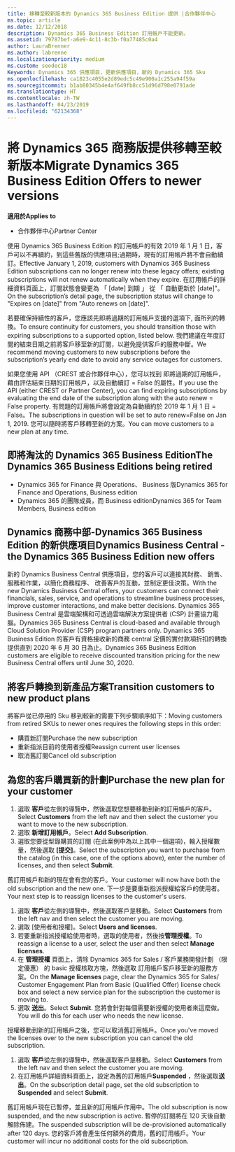```yaml
---
title: 移轉至較新版本的 Dynamics 365 Business Edition 提供 |合作夥伴中心
ms.topic: article
ms.date: 12/12/2018
description: Dynamics 365 Business Edition 訂用帳戶不能更新。
ms.assetid: 79787bef-a6e9-4c11-8c3b-f0a77485c0a4
author: LauraBrenner
ms.author: labrenne
ms.localizationpriority: medium
ms.custom: seodec18
Keywords: Dynamics 365 供應項目，更新供應項目，新的 Dynamics 365 Sku
ms.openlocfilehash: ca1823c4055e2d89edc5c49e900a1c255a94f59a
ms.sourcegitcommit: b1ab80345b4e4af649fb8cc51d96d798e0791ade
ms.translationtype: HT
ms.contentlocale: zh-TW
ms.lasthandoff: 04/23/2019
ms.locfileid: "62134368"
---
```

# <a name="migrate-dynamics-365-business-edition-offers-to-newer-versions"></a><span data-ttu-id="3e49b-104">將 Dynamics 365 商務版提供移轉至較新版本</span><span class="sxs-lookup"><span data-stu-id="3e49b-104">Migrate Dynamics 365 Business Edition Offers to newer versions</span></span> 

<span data-ttu-id="3e49b-105">**適用於**</span><span class="sxs-lookup"><span data-stu-id="3e49b-105">**Applies to**</span></span>

- <span data-ttu-id="3e49b-106">合作夥伴中心</span><span class="sxs-lookup"><span data-stu-id="3e49b-106">Partner Center</span></span>

<span data-ttu-id="3e49b-107">使用 Dynamics 365 Business Edition 的訂用帳戶的有效 2019 年 1 月 1 日，客戶可以不再續約，到這些舊版的供應項目;過期時，現有的訂用帳戶將不會自動續訂。</span><span class="sxs-lookup"><span data-stu-id="3e49b-107">Effective January 1, 2019, customers with Dynamics 365 Business Edition subscriptions can no longer renew into these legacy offers; existing subscriptions will not renew automatically when they expire.</span></span> <span data-ttu-id="3e49b-108">在訂用帳戶的詳細資料頁面上，訂閱狀態會變更為 「 [date] 到期 」 從 「 自動更新於 [date]"。</span><span class="sxs-lookup"><span data-stu-id="3e49b-108">On the subscription’s detail page, the subscription status will change to "Expires on [date]" from "Auto renews on [date]".</span></span>

<span data-ttu-id="3e49b-109">若要確保持續性的客戶，您應該先即將過期的訂用帳戶支援的選項下, 面所列的轉換。</span><span class="sxs-lookup"><span data-stu-id="3e49b-109">To ensure continuity for customers, you should transition those with expiring subscriptions to a supported option, listed below.</span></span> <span data-ttu-id="3e49b-110">我們建議在年度訂閱的結束日期之前將客戶移至新的訂閱，以避免提供客戶的服務中斷。</span><span class="sxs-lookup"><span data-stu-id="3e49b-110">We recommend moving customers to new subscriptions before the subscription’s yearly end date to avoid any service outages for customers.</span></span>

<span data-ttu-id="3e49b-111">如果您使用 API （CREST 或合作夥伴中心），您可以找到 即將過期的訂用帳戶，藉由評估結束日期的訂用帳戶，以及自動續訂 = False 的屬性。</span><span class="sxs-lookup"><span data-stu-id="3e49b-111">If you use the API (either CREST or Partner Center), you can find expiring subscriptions by evaluating the end date of the subscription along with the auto renew = False property.</span></span> <span data-ttu-id="3e49b-112">有問題的訂用帳戶將會設定為自動續約於 2019 年 1 月 1 日 = False。</span><span class="sxs-lookup"><span data-stu-id="3e49b-112">The subscriptions in question will be set to auto renew=False on Jan 1, 2019.</span></span> <span data-ttu-id="3e49b-113">您可以隨時將客戶移轉至新的方案。</span><span class="sxs-lookup"><span data-stu-id="3e49b-113">You can move customers to a new plan at any time.</span></span> 

## <a name="the-dynamics-365-business-editions-being-retired"></a><span data-ttu-id="3e49b-114">即將淘汰的 Dynamics 365 Business Edition</span><span class="sxs-lookup"><span data-stu-id="3e49b-114">The Dynamics 365 Business Editions being retired</span></span>

- <span data-ttu-id="3e49b-115">Dynamics 365 for Finance 與 Operations、 Business 版</span><span class="sxs-lookup"><span data-stu-id="3e49b-115">Dynamics 365 for Finance and Operations, Business edition</span></span>
- <span data-ttu-id="3e49b-116">Dynamics 365 的團隊成員，而 Business edition</span><span class="sxs-lookup"><span data-stu-id="3e49b-116">Dynamics 365 for Team Members, Business edition</span></span>

## <a name="dynamics-business-central---the-dynamics-365-business-edition-new-offers"></a><span data-ttu-id="3e49b-117">Dynamics 商務中部-Dynamics 365 Business Edition 的新供應項目</span><span class="sxs-lookup"><span data-stu-id="3e49b-117">Dynamics Business Central - the Dynamics 365 Business Edition new offers</span></span>

<span data-ttu-id="3e49b-118">新的 Dynamics Business Central 供應項目，您的客戶可以連接其財務、 銷售、 服務和作業，以簡化商務程序、 改善客戶的互動，並制定更佳決策。</span><span class="sxs-lookup"><span data-stu-id="3e49b-118">With the new Dynamics Business Central offers, your customers can connect their financials, sales, service, and operations to streamline business processes, improve customer interactions, and make better decisions.</span></span> <span data-ttu-id="3e49b-119">Dynamics 365 Business Central 是雲端架構和可透過雲端解決方案提供者 (CSP) 計畫協力電腦。</span><span class="sxs-lookup"><span data-stu-id="3e49b-119">Dynamics 365 Business Central is cloud-based and available through Cloud Solution Provider (CSP) program partners only.</span></span>
<span data-ttu-id="3e49b-120">Dynamics 365 Business Edition 的客戶有資格接收新的商務 central 定價的實付款項折扣的轉換提供直到 2020 年 6 月 30 日為止。</span><span class="sxs-lookup"><span data-stu-id="3e49b-120">Dynamics 365 Business Edition customers are eligible to receive discounted transition pricing for the new Business Central offers until June 30, 2020.</span></span>

## <a name="transition-customers-to-new-product-plans"></a><span data-ttu-id="3e49b-121">將客戶轉換到新產品方案</span><span class="sxs-lookup"><span data-stu-id="3e49b-121">Transition customers to new product plans</span></span>

 <span data-ttu-id="3e49b-122">將客戶從已停用的 Sku 移到較新的需要下列步驟順序如下：</span><span class="sxs-lookup"><span data-stu-id="3e49b-122">Moving customers from retired SKUs to newer ones requires the following steps in this order:</span></span>

- <span data-ttu-id="3e49b-123">購買新訂閱</span><span class="sxs-lookup"><span data-stu-id="3e49b-123">Purchase the new subscription</span></span>
- <span data-ttu-id="3e49b-124">重新指派目前的使用者授權</span><span class="sxs-lookup"><span data-stu-id="3e49b-124">Reassign current user licenses</span></span>
- <span data-ttu-id="3e49b-125">取消舊訂閱</span><span class="sxs-lookup"><span data-stu-id="3e49b-125">Cancel old subscription</span></span>

## <a name="purchase-the-new-plan-for-your-customer"></a><span data-ttu-id="3e49b-126">為您的客戶購買新的計劃</span><span class="sxs-lookup"><span data-stu-id="3e49b-126">Purchase the new plan for your customer</span></span>

1. <span data-ttu-id="3e49b-127">選取 **客戶**從左側的導覽中，然後選取您想要移動到新的訂用帳戶的客戶。</span><span class="sxs-lookup"><span data-stu-id="3e49b-127">Select **Customers** from the left nav and then select the customer you want to move to the new subscription.</span></span>
2. <span data-ttu-id="3e49b-128">選取 **新增訂用帳戶**。</span><span class="sxs-lookup"><span data-stu-id="3e49b-128">Select **Add Subscription**.</span></span>
3. <span data-ttu-id="3e49b-129">選取您要從型錄購買的訂閱 (在此案例中為以上其中一個選項)，輸入授權數量，然後選取 **\[提交\]**。</span><span class="sxs-lookup"><span data-stu-id="3e49b-129">Select the subscription you want to purchase from the catalog (in this case, one of the options above), enter the number of licenses, and then select **Submit**.</span></span> 

<span data-ttu-id="3e49b-130">舊訂用帳戶和新的現在會有您的客戶。</span><span class="sxs-lookup"><span data-stu-id="3e49b-130">Your customer will now have both the old subscription and the new one.</span></span> <span data-ttu-id="3e49b-131">下一步是要重新指派授權給客戶的使用者。</span><span class="sxs-lookup"><span data-stu-id="3e49b-131">Your next step is to reassign licenses to the customer's users.</span></span>

1. <span data-ttu-id="3e49b-132">選取 **客戶**從左側的導覽中，然後選取客戶是移動。</span><span class="sxs-lookup"><span data-stu-id="3e49b-132">Select **Customers** from the left nav and then select the customer you are moving.</span></span>
2. <span data-ttu-id="3e49b-133">選取 \[使用者和授權\]。</span><span class="sxs-lookup"><span data-stu-id="3e49b-133">Select **Users and licenses**.</span></span>
3. <span data-ttu-id="3e49b-134">若要重新指派授權給使用者時，選取的使用者，然後按**管理授權**。</span><span class="sxs-lookup"><span data-stu-id="3e49b-134">To reassign a license to a user, select the user and then select **Manage licenses**.</span></span> 
4. <span data-ttu-id="3e49b-135">在 **管理授權** 頁面上，清除 Dynamics 365 for Sales / 客戶業務開發計劃 （限定優惠） 的 basic 授權核取方塊，然後選取 訂用帳戶客戶移至新的服務方案。</span><span class="sxs-lookup"><span data-stu-id="3e49b-135">On the **Manage licenses** page, clear the Dynamics 365 for Sales/ Customer Engagement Plan from Basic (Qualified Offer) license check box and select a new service plan for the subscription the customer is moving to.</span></span> 
5. <span data-ttu-id="3e49b-136">選取 **送出**。</span><span class="sxs-lookup"><span data-stu-id="3e49b-136">Select **Submit**.</span></span> <span data-ttu-id="3e49b-137">您將會針對每個需要新授權的使用者來這麼做。</span><span class="sxs-lookup"><span data-stu-id="3e49b-137">You will do this for each user who needs the new license.</span></span> 

<span data-ttu-id="3e49b-138">授權移動到新的訂用帳戶之後，您可以取消舊訂用帳戶。</span><span class="sxs-lookup"><span data-stu-id="3e49b-138">Once you've moved the licenses over to the new subscription you can cancel the old subscription.</span></span> 

1. <span data-ttu-id="3e49b-139">選取 **客戶**從左側的導覽中，然後選取客戶是移動。</span><span class="sxs-lookup"><span data-stu-id="3e49b-139">Select **Customers** from the left nav and then select the customer you are moving.</span></span>
2. <span data-ttu-id="3e49b-140">在訂用帳戶詳細資料頁面上，設定為舊的訂用帳戶**Suspended** ，然後選取**送出**。</span><span class="sxs-lookup"><span data-stu-id="3e49b-140">On the subscription detail page, set the old subscription to **Suspended** and select **Submit**.</span></span>

<span data-ttu-id="3e49b-141">舊訂用帳戶現在已暫停，並且新的訂用帳戶作用中。</span><span class="sxs-lookup"><span data-stu-id="3e49b-141">The old subscription is now suspended, and the new subscription is active.</span></span> <span data-ttu-id="3e49b-142">暫停的訂閱將在 120 天後自動解除佈建。</span><span class="sxs-lookup"><span data-stu-id="3e49b-142">The suspended subscription will be de-provisioned automatically after 120 days.</span></span> <span data-ttu-id="3e49b-143">您的客戶將會產生任何額外的費用，舊的訂用帳戶。</span><span class="sxs-lookup"><span data-stu-id="3e49b-143">Your customer will incur no additional costs for the old subscription.</span></span>